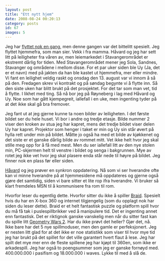 ```yaml
---
layout: post
title: "Ett nytt hjem"
date: 2008-08-24 00:20:13
category: posts
id: 67
images: 5
---
```

Jeg har [flyttet nok en gang][1], men denne gangen var det bittelitt spesielt. Jeg flyttet hjemmefra, som man sier. Vekk i fra mamma. Håvard og jeg har sett litt på leiligheter fra våren av, men leiemarkedet i Stavangerområdet er ekstremt dårlig for tiden. Med Stavangerområdet mener jeg Sola, Sandnes, Stavanger og områdene i mellom disse. For et par uker siden ble Uy (Ja, det er et navn) med på jakten da han ble kastet ut hjemmefra, mer eller mindre. Vi fant en leilighet veldig raskt og onsdag den 13. august var vi innom å så på den. Fredagen skrev vi kontrakt og på søndag begynte vi å flytte inn. Så den siste uken har blitt brukt på det prosjektet. For det tar som man vet, tid å flytte. I likhet med ting. Så nå bor jeg på Røyneberg i lag med Håvard og Uy. Noe som har gått kjempegreit, iallefall i en uke, men ingenting tyder på at det ikke skal gå bra fremover. 

Jeg fant ut at jeg gjerne kunne ta noen bilder av leiligheten. I det første bildet ser du hele huset. Vi bor i andre og tredje etasje. Bilde nummer 2 viser den kroken av stua jeg har kapret, mens det tredje bildet viser delen Uy har kapret. Projektor som henger i taket er min og Uy sin står øvert på hylla rett under min på bildet. Måtte jo også ha med et bilde av kjøkkenet og det siste er et ganske dårlig bilde av rommet mitt. Vet ikke helt hvor jeg skal stille meg opp for å få med mest. Men du ser iallefall litt av den nye stolen min, PC-skjermen helt til venstre i bildet og senga i bakgrunnen. Mye av rotet jeg ikke vet hvor jeg skal plasere enda står nede til høyre på bildet. Jeg finner nok en plass før eller siden.

[Håvard][2] og jeg prøver en synkron oppdatering. Nå som vi ser hverandre ofte kan vi minne hverandre på at hjemmesidene må oppdateres og gjerne også gjøre det samtidig, siden vi bare sitter et lite rop ifra hverandre. Vi bruker så klart fremdeles MSN til å kommunisere fra rom til rom. 

Hvorfor leser du egentlig dette. Hvorfor sitter du ikke å spiller [Braid][3]. Spesielt hvis du har en X-box 360 og internet tilgjengelig (som du opplagt nok har siden du leser dette). Braid er et helt fantastisk puzzle og platform spill hvor du må få tak i puslespillbrikker ved å manipulere tid. Det er ingenting annet enn fantastisk. Det er riktignok ganske vanskelig men når du sitter fast kan du spille litt [Geometry Wars 2][4]. Har du ikke prøvt det heller? Gjør det, nå. Ikke bare har det 5 nye spillmoduser, men den gamle er perfeksjonert. Jeg er nesten litt glad for at det ikke er noe statistikk som viser til hvor mye tid jeg har brukt på det spillet for det ville garantert hvert flaut å lese. Jeg har spilt det mye mer enn de fleste spillene jeg har kjøpt til 360en, som ikke er arkadespill. Jeg har også to poengsummer som jeg er ganske fornøyd med. 400.000.000 i pasifism og 18.000.000 i waves. Lykke til med å slå de.

 [1]: http://iameven.com/arkiv/2006/10/23/
 [2]: http://havard.awegasm.net/
 [3]: http://braid-game.com/
 [4]: http://www.bizarrecreations.com/games/geometry_wars_retro_evolved_2/#trailer